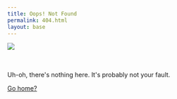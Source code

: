 ```yaml
---
title: Oops! Not Found
permalink: 404.html
layout: base
---
```


<div class="wide">
	<p class="centered">
		<img src="https://i.giphy.com/media/v1.Y2lkPTc5MGI3NjExOHJld2p4Zjl1ZjNmdWx2Mndmbm5pdmxpdWpzazJiN253NGU4aDJsNCZlcD12MV9pbnRlcm5hbF9naWZfYnlfaWQmY3Q9Zw/OfpdDt12u1Psk/giphy.gif" ></br></br></br>
	</p>
	<p class="centered">
		Uh-oh, there's nothing here. It's probably not your fault. 
	</p>
	<p class="centered">
		<a href="/">Go home?</a>
	</p>
</div>